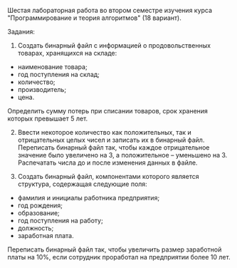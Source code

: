 Шестая лабораторная работа во втором семестре изучения курса "Программирование и теория алгоритмов" (18 вариант).

Задания:

1. Создать бинарный файл с информацией о продовольственных товарах, хранящихся на складе:
- наименование товара;
- год поступления на склад;
- количество;
- производитель;
- цена.

Определить сумму потерь при списании товаров, срок хранения которых превышает 5 лет.
  
2. Ввести некоторое количество как положительных, так и отрицательных целых чисел и записать их в бинарный файл. 
Переписать бинарный файл так, чтобы каждое отрицательное значение было увеличено на 3, а положительное – уменьшено на 3. 
Распечатать числа до и после изменения данных в файле.

3. Создать бинарный файл, компонентами которого является структура, содержащая следующие поля:
- фамилия и инициалы работника предприятия;
- год рождения;
- образование;
- год поступления на работу;
- должность;
- заработная плата. 

Переписать бинарный файл  так, чтобы увеличить размер заработной платы на 10%, если сотрудник проработал на предприятии более 10 лет.
